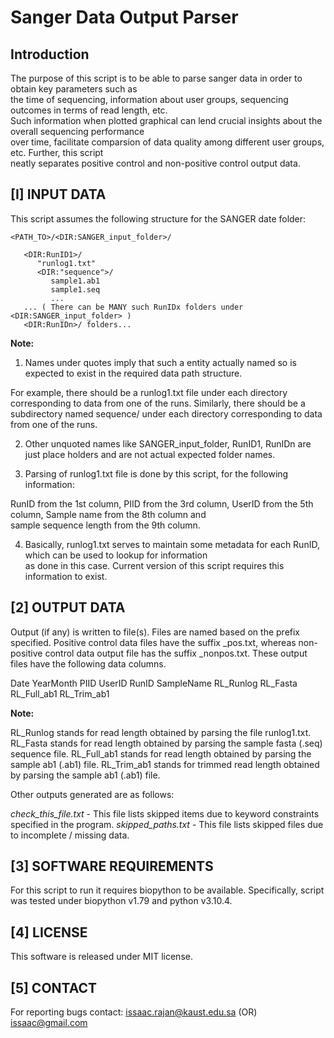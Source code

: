 
# Sanger Data Output Parser


## Introduction

The purpose of this script is to be able to parse sanger data in order to obtain key parameters such as  
the time of sequencing, information about user groups, sequencing outcomes in terms of read length, etc.  
Such information when plotted graphical can lend crucial insights about the overall sequencing performance  
over time, facilitate comparsion of data quality among different user groups, etc. Further, this script  
neatly separates positive control and non-positive control output data.  


## [I] INPUT DATA

This script assumes the following structure for the SANGER date folder:  
  
```
<PATH_TO>/<DIR:SANGER_input_folder>/

   <DIR:RunID1>/
      "runlog1.txt"
      <DIR:"sequence">/
         sample1.ab1
         sample1.seq
         ...
   ... ( There can be MANY such RunIDx folders under <DIR:SANGER_input_folder> )
   <DIR:RunIDn>/ folders...
```
  
**Note:**  

1. Names under quotes imply that such a entity actually named so is expected to exist in the required data path structure.  

For example, there should be a runlog1.txt file under each directory corresponding to data from one of the runs. 
Similarly, there should be a subdirectory named sequence/ under each directory corresponding to data from one of the runs. 

2. Other unquoted names like SANGER_input_folder, RunID1, RunIDn are just place holders and are not actual expected folder names. 

3. Parsing of runlog1.txt file is done by this script, for the following information: 

RunID from the 1st column, PIID from the 3rd column, UserID from the 5th column, Sample name from the 8th column and  
sample sequence length from the 9th column. 

4. Basically, runlog1.txt serves to maintain some metadata for each RunID, which can be used to lookup for information   
as done in this case. Current version of this script requires this information to exist. 

## [2] OUTPUT DATA

Output (if any) is written to file(s). Files are named based on the prefix specified. Positive control data files have the 
suffix _pos.txt, whereas non-positive control data output file has the suffix _nonpos.txt. These output files have the 
following data columns. 

Date	YearMonth	PIID	UserID	RunID	SampleName	RL_Runlog	RL_Fasta	RL_Full_ab1	RL_Trim_ab1 

**Note:**

RL_Runlog stands for read length obtained by parsing the file runlog1.txt. 
RL_Fasta stands for read length obtained by parsing the sample fasta (.seq) sequence file. 
RL_Full_ab1 stands for read length obtained by parsing the sample ab1 (.ab1) file. 
RL_Trim_ab1 stands for trimmed read length obtained by parsing the sample ab1 (.ab1) file.

Other outputs generated are as follows:

_check_this_file.txt_ - This file lists skipped items due to keyword constraints specified in the program. 
_skipped_paths.txt_   - This file lists skipped files due to incomplete / missing data. 


## [3] SOFTWARE REQUIREMENTS

For this script to run it requires biopython to be available. Specifically, script was tested under biopython v1.79 and python v3.10.4. 


## [4] LICENSE  

This software is released under MIT license.  
  

## [5] CONTACT  
  
For reporting bugs contact: issaac.rajan@kaust.edu.sa (OR) issaac@gmail.com  

